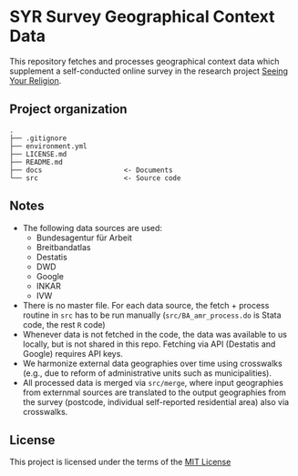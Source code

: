 # SYR Survey Geographical Context Data

This repository fetches and processes geographical context data which supplement a self-conducted online survey in the research project [Seeing Your Religion](https://www.dezim-institut.de/en/dezim-research-community/research-alliance-on-discrimination-and-racism/fodira-projekt-seeing-your-religion/).

## Project organization

```
.
├── .gitignore
├── environment.yml
├── LICENSE.md
├── README.md
├── docs                    <- Documents
└── src                     <- Source code
```

## Notes
- The following data sources are used:
  - Bundesagentur für Arbeit
  - Breitbandatlas
  - Destatis
  - DWD
  - Google
  - INKAR
  - IVW
- There is no master file. For each data source, the fetch + process routine in `src` has to be run manually (`src/BA_amr_process.do` is Stata code, the rest `R` code)
- Whenever data is not fetched in the code, the data was available to us locally, but is not shared in this repo. Fetching via API (Destatis and Google) requires API keys.
- We harmonize external data geographies over time using crosswalks (e.g., due to reform of administrative units such as municipalities).
- All processed data is merged via `src/merge`, where input geographies from externmal sources are translated to the output geographies from the survey (postcode, individual self-reported residential area) also via crosswalks.

## License

This project is licensed under the terms of the [MIT License](/LICENSE.md)